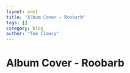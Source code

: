 ```yaml
---
layout: post
title: "Album Cover - Roobarb"
tags: []
category: blog
author: "Tom Clancy"
---
```


# Album Cover - Roobarb


